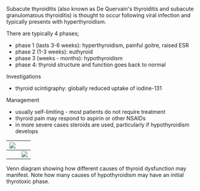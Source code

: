 Subacute thyroiditis (also known as De Quervain's thyroiditis and subacute granulomatous thyroiditis) is thought to occur following viral infection and typically presents with hyperthyroidism.  
  
There are typically 4 phases;  
* phase 1 (lasts 3\-6 weeks): hyperthyroidism, painful goitre, raised ESR
* phase 2 (1\-3 weeks): euthyroid
* phase 3 (weeks \- months): hypothyroidism
* phase 4: thyroid structure and function goes back to normal

  
Investigations  
* thyroid scintigraphy: globally reduced uptake of iodine\-131

  
Management  
* usually self\-limiting \- most patients do not require treatment
* thyroid pain may respond to aspirin or other NSAIDs
* in more severe cases steroids are used, particularly if hypothyroidism develops

  


| [![](https://d32xxyeh8kfs8k.cloudfront.net/images_Passmedicine/pdd917.png)](https://d32xxyeh8kfs8k.cloudfront.net/images_Passmedicine/pdd917b.png) | |
| --- | --- |
|  | [![](https://d32xxyeh8kfs8k.cloudfront.net/css/images/mag_glass.png)](https://d32xxyeh8kfs8k.cloudfront.net/images_Passmedicine/pdd917b.png) |

Venn diagram showing how different causes of thyroid dysfunction may manifest. Note how many causes of hypothyroidism may have an initial thyrotoxic phase.
